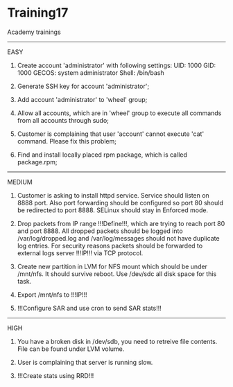 # Training17
Academy trainings

-------------------------
EASY

1. Create account 'administrator' with following settings:
UID: 1000
GID: 1000
GECOS: system administrator
Shell: /bin/bash

2. Generate SSH key for account 'administrator';

3. Add account 'administrator' to 'wheel' group;

4. Allow all accounts, which are in 'wheel' group to execute all commands from all accounts through sudo;

5. Customer is complaining that user 'account' cannot execute 'cat' command. Please fix this problem;

6. Find and install locally placed rpm package, which is called package.rpm;

------------------------------------
MEDIUM

1. Customer is asking to install httpd service. Service should listen on 8888 port. Also port forwarding should be configured so port 80 should be redirected to port 8888. SELinux should stay in Enforced mode.

2. Drop packets from IP range !!!Define!!!, which are trying to reach port 80 and port 8888. All dropped packets should be logged into /var/log/dropped.log and /var/log/messages should not have duplicate log entries. For security reasons packets should be forwarded to external logs server !!!IP!!! via TCP protocol.

3. Create new partition in LVM for NFS mount which should be under /mnt/nfs. It should survive reboot. Use /dev/sdc all disk space for this task.

4. Export /mnt/nfs to !!!IP!!!

5. !!!Configure SAR and use cron to send SAR stats!!!

-----------------------------------
HIGH

1. You have a broken disk in /dev/sdb, you need to retreive file contents. File can be found under LVM volume.

2. User is complaining that server is running slow.

3. !!!Create stats using RRD!!! 

